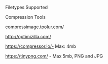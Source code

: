 Filetypes Supported

Compression Tools

compressimage.toolur.com/

http://optimizilla.com/

https://compressor.io/- Max: 4mb

https://tinypng.com/ - Max 5mb, PNG and JPG



